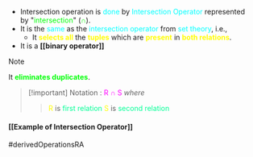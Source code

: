 - Intersection operation is <span style="color:#00ffff">done</span> by <span style="color:#00ffff">Intersection Operator</span> represented by "<span style="color:#01ff07">intersection</span>" (<span style="color:#01ff07">∩</span>).
- It is the <span style="color:#00ffff">same</span> as the <span style="color:#00ffff">intersection operator</span> from <span style="color:#00ffff">set theory</span>, i.e.,
	- It **<span style="color:#fffd01">selects all</span>** the **<span style="color:#fffd01">tuples</span>** which are **<span style="color:#fffd01">present</span>** in **<span style="color:#fffd01">both relations</span>**.
- It is a **[[binary operator]]**

>[!note] 
>It **<span style="color:#01ff07">eliminates duplicates</span>**.

>[!important] Notation : <span style="color:#ff00ff">R ∩ S</span>
>*where*
>><span style="color:#fffd01">R</span> is <span style="color:#00ff96">first relation</span>
>><span style="color:#fffd01">S</span> is <span style="color:#00ff96">second relation</span>

#### [[Example of Intersection Operator]]

#derivedOperationsRA 